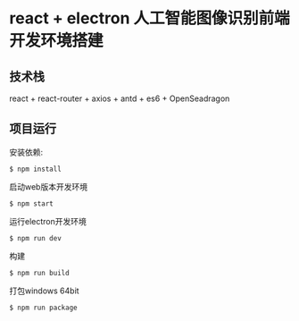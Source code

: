 # react + electron 人工智能图像识别前端开发环境搭建

## 技术栈

react + react-router + axios + antd + es6 + OpenSeadragon

## 项目运行
安装依赖:

```shell
$ npm install
```

启动web版本开发环境

```shell
$ npm start
```

运行electron开发环境

```shell
$ npm run dev
```

构建

```shell
$ npm run build
```

打包windows 64bit

```shell
$ npm run package
```

